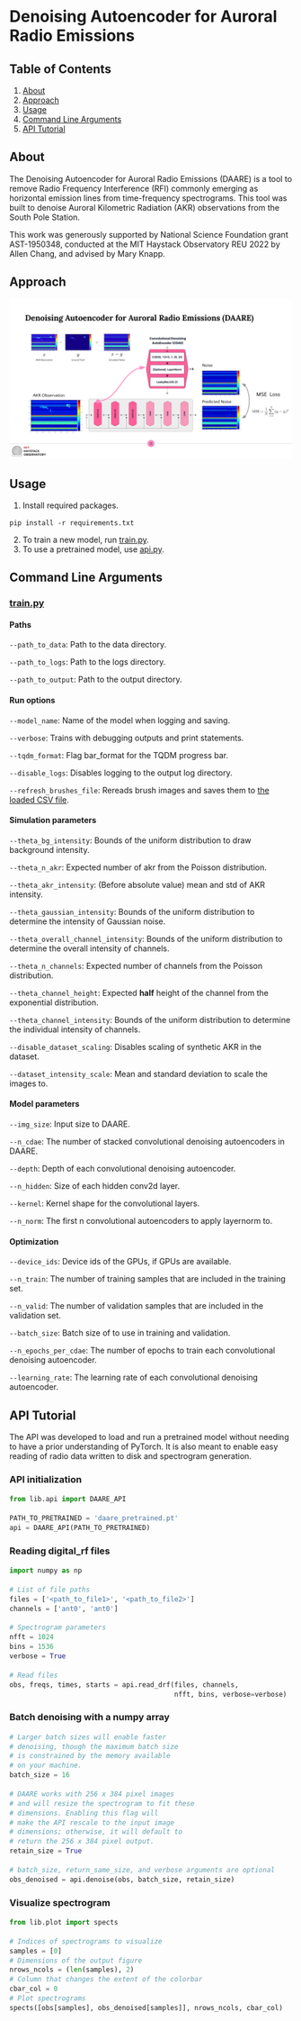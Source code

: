 # Denoising Autoencoder for Auroral Radio Emissions
## Table of Contents
1. [About](#about)
2. [Approach](#approach)
3. [Usage](#usage)
4. [Command Line Arguments](#arguments)
5. [API Tutorial](#api_tutorial)

## <a name="about"></a>About
The Denoising Autoencoder for Auroral Radio Emissions (DAARE) 
is a tool to remove Radio Frequency Interference (RFI) commonly emerging
as horizontal emission lines from time-frequency spectrograms. This tool was
built to denoise Auroral Kilometric Radiation (AKR) observations from
the South Pole Station.

This work was generously supported by National Science Foundation 
grant AST-1950348, conducted at the MIT Haystack Observatory REU 2022 by
Allen Chang, and advised by Mary Knapp.

## <a name="approach"></a>Approach
![DAARE approach](daare.png)

## <a name="usage"></a>Usage
1. Install required packages.
```
pip install -r requirements.txt
```
2. To train a new model, run [train.py](/train.py).
3. To use a pretrained model, use [api.py](/api.py).

## <a name="arguments"></a> Command Line Arguments
### [train.py](/train.py)
#### Paths
`--path_to_data`: Path to the data directory.

`--path_to_logs`: Path to the logs directory.

`--path_to_output`: Path to the output directory.

#### Run options
`--model_name`: Name of the model when logging and saving.

`--verbose`: Trains with debugging outputs and print statements.                        

`--tqdm_format`: Flag bar_format for the TQDM progress bar.                                  

`--disable_logs`: Disables logging to the output log directory.                               

`--refresh_brushes_file`: Rereads brush images and saves them to [the loaded CSV file](data/brushes/brushes.csv). 

#### Simulation parameters
`--theta_bg_intensity`: Bounds of the uniform distribution to draw background intensity.                      

`--theta_n_akr`: Expected number of akr from the Poisson distribution.                                 

`--theta_akr_intensity`: (Before absolute value) mean and std of AKR intensity.                                

`--theta_gaussian_intensity`: Bounds of the uniform distribution to determine the intensity of Gaussian noise.      

`--theta_overall_channel_intensity`: Bounds of the uniform distribution to determine the overall intensity of channels.    

`--theta_n_channels`: Expected number of channels from the Poisson distribution.                            

`--theta_channel_height`: Expected **half** height of the channel from the exponential distribution.            

`--theta_channel_intensity`: Bounds of the uniform distribution to determine the individual intensity of channels. 

`--disable_dataset_scaling`: Disables scaling of synthetic AKR in the dataset.                                     

`--dataset_intensity_scale`: Mean and standard deviation to scale the images to.

#### Model parameters
`--img_size`: Input size to DAARE.                                                 

`--n_cdae`: The number of stacked convolutional denoising autoencoders in DAARE. 

`--depth`: Depth of each convolutional denoising autoencoder.                   

`--n_hidden`: Size of each hidden conv2d layer.                                    

`--kernel`: Kernel shape for the convolutional layers.                           

`--n_norm`: The first n convolutional autoencoders to apply layernorm to.        

#### Optimization
`--device_ids`: Device ids of the GPUs, if GPUs are available.                            

`--n_train`: The number of training samples that are included in the training set.     

`--n_valid`: The number of validation samples that are included in the validation set. 

`--batch_size`: Batch size of to use in training and validation.                          

`--n_epochs_per_cdae`: The number of epochs to train each convolutional denoising autoencoder.   

`--learning_rate`: The learning rate of each convolutional denoising autoencoder.

## <a name=“api_tutorial”></a>API Tutorial
The API was developed to load and run a pretrained model 
without needing to have a prior understanding of PyTorch. 
It is also meant to enable easy reading of 
radio data written to disk and spectrogram generation.

### API initialization
```python
from lib.api import DAARE_API

PATH_TO_PRETRAINED = 'daare_pretrained.pt'
api = DAARE_API(PATH_TO_PRETRAINED)
```
### Reading digital_rf files
```python
import numpy as np

# List of file paths
files = ['<path_to_file1>', '<path_to_file2>']
channels = ['ant0', 'ant0']

# Spectrogram parameters
nfft = 1024
bins = 1536
verbose = True

# Read files
obs, freqs, times, starts = api.read_drf(files, channels, 
                                         nfft, bins, verbose=verbose)
```
### Batch denoising with a numpy array
```python
# Larger batch sizes will enable faster
# denoising, though the maximum batch size
# is constrained by the memory available
# on your machine.
batch_size = 16

# DAARE works with 256 x 384 pixel images
# and will resize the spectrogram to fit these
# dimensions. Enabling this flag will
# make the API rescale to the input image
# dimensions; otherwise, it will default to
# return the 256 x 384 pixel output.
retain_size = True

# batch_size, return_same_size, and verbose arguments are optional
obs_denoised = api.denoise(obs, batch_size, retain_size)
```
### Visualize spectrogram
```python
from lib.plot import spects

# Indices of spectrograms to visualize
samples = [0]
# Dimensions of the output figure
nrows_ncols = (len(samples), 2)
# Column that changes the extent of the colorbar
cbar_col = 0
# Plot spectrograms
spects([obs[samples], obs_denoised[samples]], nrows_ncols, cbar_col)
```
